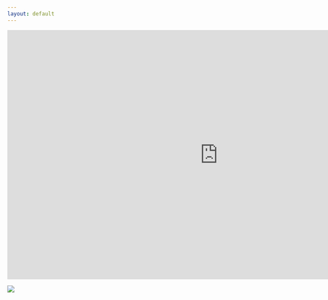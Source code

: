 ```yaml
---
layout: default
---
```


<iframe src="https://docs.google.com/presentation/d/e/2PACX-1vQ8LopLa7dzv5PcxqYdc-M7jFmv86NCY2XJBi84OAlCpBYCZtAheelsXz8rjzTrNSwPl5EN0rEtxHOw/embed?start=false&loop=false&delayms=3000" frameborder="0" width="960" height="569" allowfullscreen="true" mozallowfullscreen="true" webkitallowfullscreen="true"></iframe>

![](./media/flas-board.jpg)